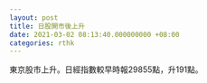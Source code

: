 ```yaml
---
layout: post
title: 日股開市後上升
date: 2021-03-02 08:13:40.000000000 +08:00
categories: rthk
---
```


東京股市上升。日經指數較早時報29855點，升191點。
